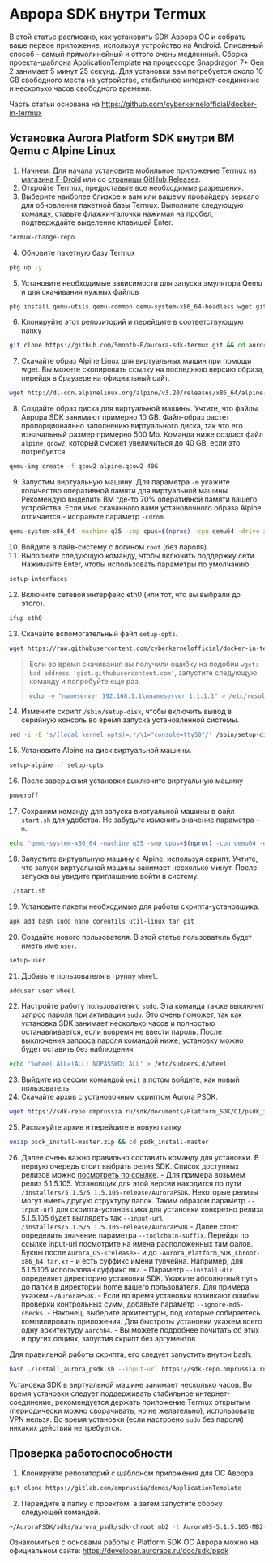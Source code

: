 # Аврора SDK внутри Termux

В этой статье расписано, как установить SDK Аврора ОС и собрать ваше первое приложение, используя устройство на Android. Описанный способ - самый прямолинейный и оттого очень медленный. Сборка проекта-шаблона ApplicationTemplate на процессоре Snapdragon 7+ Gen 2 занимает 5 минут 25 секунд. Для установки вам потребуется около 10 GB свободного места на устройстве, стабильное интернет-соединение и несколько часов свободного времени.

Часть статьи основана на https://github.com/cyberkernelofficial/docker-in-termux

## Установка Aurora Platform SDK внутри ВМ Qemu с Alpine Linux

1. Начнем. Для начала установите мобильное приложение Termux [из магазина F-Droid](https://f-droid.org/packages/com.termux/) или со [страницы GitHub Releases](https://github.com/termux/termux-app/releases).
2. Откройте Termux, предоставьте все необходимые разрешения.
3. Выберите наиболее близкое к вам или вашему провайдеру зеркало для обновления пакетной базы Termux. Выполните следующую команду, ставьте флажки-галочки нажимая на пробел, подтверждайте выделение клавишей Enter.
```sh
termux-change-repo
```
4. Обновите пакетную базу Termux
```sh
pkg up -y
```
5. Установите необходимые зависимости для запуска эмулятора Qemu и для скачивания нужных файлов
```sh
pkg install qemu-utils qemu-common qemu-system-x86_64-headless wget git -y
```
6. Клонируйте этот репозиторий и перейдите в соответствующую папку
```sh
git clone https://github.com/Smooth-E/aurora-sdk-termux.git && cd aurora-sdk-termux
```
7. Скачайте образ Alpine Linux для виртуальных машин при помощи wget. Вы можете скопировать ссылку на последнюю версию образа, перейдя в браузере на официальный сайт.
```sh
wget http://dl-cdn.alpinelinux.org/alpine/v3.20/releases/x86_64/alpine-virt-3.20.2-x86_64.iso
```
8. Создайте образ диска для виртуальной машины. Учтите, что файлы Аврора SDK занимают примерно 10 GB. Файл-образ растет пропорционально заполнению виртуального диска, так что его изначальный размер примерно 500 Mb. Команда ниже создаст файл `alpine,qcow2`, который сможет увеличиться до 40 GB, если это потребуется.
```sh
qemu-img create -f qcow2 alpine.qcow2 40G
```
9. Запустим виртуальную машину. Для параметра `-m` укажите количество оперативной памяти для виртуальной машины. Рекомендую выделить ВМ где-то 70% оперативной памяти вашего устройства. Если имя скачанного вами установочного образа Alpine отличается - исправьте параметр `-cdrom`.
```sh
qemu-system-x86_64 -machine q35 -smp cpus=$(nproc) -cpu qemu64 -drive if=pflash,format=raw,read-only=on,file=$PREFIX/share/qemu/edk2-x86_64-code.fd -netdev user,id=n1,dns=8.8.8.8,hostfwd=tcp::2222-:22 -device virtio-net,netdev=n1 -cdrom alpine-virt-3.20.2-x86_64.iso -nographic -m 6000 alpine.qcow2
```
10.  Войдите в лайв-систему с логином `root` (без пароля).
11.  Выполните следующую команду, чтобы включить поддержку сети. Нажимайте Enter, чтобы использовать параметры по умолчанию.
```sh
setup-interfaces
```
12. Включите сетевой интерфейс eth0 (или тот, что вы выбрали до этого).
```sh
ifup eth0
```
13. Скачайте вспомогательный файл `setup-opts`.
```sh
wget https://raw.githubusercontent.com/cyberkernelofficial/docker-in-termux/main/answerfile
```
> Если во время скачивания вы получили ошибку на подобии `wget: bad address 'gist.githubusercontent.com'`, запустите следующую команду и попробуйте еще раз.
> ```sh
> echo -e "nameserver 192.168.1.1\nnameserver 1.1.1.1" > /etc/resolv.conf
> ```
14. Измените скрипт `/sbin/setup-disk`, чтобы включить вывод в серийную консоль во время запуска установленной системы.
```sh
sed -i -E 's/(local kernel_opts)=.*/\1="console=ttyS0"/' /sbin/setup-disk
```
15.  Установите Alpine на диск виртуальной машины.
```sh
setup-alpine -f setup-opts
```
16.  После завершения установки выключите виртуальную машину
```sh
poweroff
```
17.  Сохраним команду для запуска виртуальной машины в файл `start.sh` для удобства. Не забудьте изменить значение параметра `-m`.
```sh
echo "qemu-system-x86_64 -machine q35 -smp cpus=$(nproc) -cpu qemu64 -drive if=pflash,format=raw,read-only=on,file=$PREFIX/share/qemu/edk2-x86_64-code.fd -netdev user,id=n1,dns=8.8.8.8,hostfwd=tcp::2222-:22 -device virtio-net,netdev=n1 -nographic -m 6000 alpine.qcow2" > start.sh && chmod +x start.sh
```
18.  Запустите виртуальную машину с Alpine, используя скрипт. Учтите, что запуск виртуальной машины занимает несколько минут. После запуска вы увидите приглашение войти в систему.
```sh
./start.sh
```
19.  Установите пакеты необходимые для работы скрипта-установщика.
```sh
apk add bash sudo nano coreutils util-linux tar git
```
20.   Создайте нового пользователя. В этой статье пользователь будет иметь име `user`. 
```sh
setup-user
```
21.  Добавьте пользователя в группу `wheel`.
```sh
adduser user wheel
```
22.  Настройте работу пользователя с `sudo`. Эта команда также выключит запрос пароля при активации `sudo`. Это очень поможет, так как установка SDK занимает несколько часов и полностью останавливается, если вовремя не ввести пароль. После выключения запроса пароля командой ниже, установку можно будет оставить без наблюдения.
```sh
echo '%wheel ALL=(ALL) NOPASSWD: ALL' > /etc/sudoers.d/wheel
```
23.  Выйдите из сессии командой `exit` а потом войдите, как новый пользователь.
24.  Скачайте архив с установочным скриптом Aurora PSDK.
```sh
wget https://sdk-repo.omprussia.ru/sdk/documents/Platform_SDK/CI/psdk_install-master.zip
```
25.  Распакуйте архив и перейдите в новую папку
```sh
unzip psdk_install-master.zip && cd psdk_install-master
```
26.  Далее очень важно правильно составить команду для установки. В первую очередь стоит выбрать релиз SDK. Список доступных релизов можно [посмотреть по ссылке](https://sdk-repo.omprussia.ru/sdk/installers/).
    - Для примера возьмем релиз 5.1.5.105. Установщик для этой версии находится по пути `/installers/5.1.5/5.1.5.105-release/AuroraPSDK`. Некоторые релизы могут иметь другую структуру папок. Таким образом параметр `--input-url` для скрипта-установщика для установки конкретно релиза 5.1.5.105 будет выглядеть так
    ```
    --input-url /installers/5.1.5/5.1.5.105-release/AuroraPSDK
    ```
    - Далее стоит определить значение параметра `--toolchain-suffix`. Перейдя по ссылке input-url посмотрите на имена расположенных там фалов. Буквы после `Aurora_OS-<release>-` и до `-Aurora_Platform_SDK_Chroot-x86_64.tar.xz` - и есть суффикс имени тулчейна. Например, для 5.1.5.105 использован суффикс `MB2`.
    - Параметр `--install-dir` определяет директорию установки SDK. Укажите абсолютный путь до папки в директории home вашего пользователя. Для примера укажем `~/AuroraPSDK`.
    - Если во время установки возникают ошибки проверки контрольных сумм, добавьте параметр `--ignore-md5-checks`.
    - Наконец, выберите архитектуры, под которые собираетесь компилировать приложения. Для быстроты установки укажем всего одну архитектуру `aarch64`.
    - Вы можете подробнее почитать об этих и других опциях, запустив скрипт без аргументов.

Для правильной работы скрипта, его следует запустить внутри bash.
```sh
bash ./install_aurora_psdk.sh --input-url https://sdk-repo.omprussia.ru/sdk/installers/5.1.5/5.1.5.105-release/AuroraPSDK --toolchain-suffix MB2 --install-dir ~/AuroraPSDK --ignore-md5-checks --allowed-targets aarch64
```

Установка SDK в виртуальной машине занимает несколько часов. Во время установки следует поддерживать стабильное интернет-соединение, рекомендуется держать приложение Termux открытым (периодически можно сворачивать, но не желательно), использовать VPN нельзя. Во время установки (если настроено `sudo` без пароля) никаких действий не требуется.

## Проверка работоспособности

1. Клонируйте репозиторий с шаблоном приложения для ОС Аврора.
```bash
git clone https://gitlab.com/omprussia/demos/ApplicationTemplate
```
2. Перейдите в папку с проектом, а затем запустите сборку следующей командой.
```bash
~/AuroraPSDK/sdks/aurora_psdk/sdk-chroot mb2 -t AuroraOS-5.1.5.105-MB2-aarch64 -x build
```

Ознакомиться с основами работы с Platform SDK ОС Аврора можно на официальном сайте: https://developer.auroraos.ru/doc/sdk/psdk
